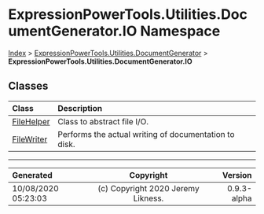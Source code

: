 ﻿# ExpressionPowerTools.Utilities.DocumentGenerator.IO Namespace

[Index](../index.md) > [ExpressionPowerTools.Utilities.DocumentGenerator](ExpressionPowerTools.Utilities.DocumentGenerator.a.md) > **ExpressionPowerTools.Utilities.DocumentGenerator.IO**

## Classes

| Class | Description |
| :-- | :-- |
| [FileHelper](ExpressionPowerTools.Utilities.DocumentGenerator.IO.FileHelper.cs.md) | Class to abstract file I/O. |
| [FileWriter](ExpressionPowerTools.Utilities.DocumentGenerator.IO.FileWriter.cs.md) | Performs the actual writing of documentation to disk. |


---

| Generated | Copyright | Version |
| :-- | :-: | --: |
| 10/08/2020 05:23:03 | (c) Copyright 2020 Jeremy Likness. | 0.9.3-alpha |

